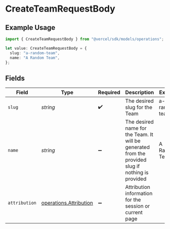 # CreateTeamRequestBody

## Example Usage

```typescript
import { CreateTeamRequestBody } from "@vercel/sdk/models/operations";

let value: CreateTeamRequestBody = {
  slug: "a-random-team",
  name: "A Random Team",
};
```

## Fields

| Field                                                                                             | Type                                                                                              | Required                                                                                          | Description                                                                                       | Example                                                                                           |
| ------------------------------------------------------------------------------------------------- | ------------------------------------------------------------------------------------------------- | ------------------------------------------------------------------------------------------------- | ------------------------------------------------------------------------------------------------- | ------------------------------------------------------------------------------------------------- |
| `slug`                                                                                            | *string*                                                                                          | :heavy_check_mark:                                                                                | The desired slug for the Team                                                                     | a-random-team                                                                                     |
| `name`                                                                                            | *string*                                                                                          | :heavy_minus_sign:                                                                                | The desired name for the Team. It will be generated from the provided slug if nothing is provided | A Random Team                                                                                     |
| `attribution`                                                                                     | [operations.Attribution](../../models/operations/attribution.md)                                  | :heavy_minus_sign:                                                                                | Attribution information for the session or current page                                           |                                                                                                   |